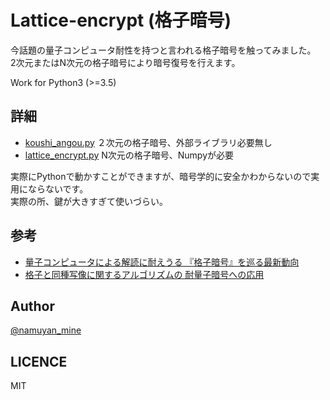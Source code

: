 Lattice-encrypt (格子暗号)
============================
今話題の量子コンピュータ耐性を持つと言われる格子暗号を触ってみました。  
2次元またはN次元の格子暗号により暗号復号を行えます。

Work for Python3 (>=3.5)

詳細
----
* [koushi_angou.py](koushi_angou.py)  ２次元の格子暗号、外部ライブラリ必要無し
* [lattice_encrypt.py](lattice_encrypt.py)  N次元の格子暗号、Numpyが必要

実際にPythonで動かすことができますが、暗号学的に安全かわからないので実用にならないです。  
実際の所、鍵が大きすぎて使いづらい。

参考
----
* [量子コンピュータによる解読に耐えうる
『格子暗号』を巡る最新動向](http://www.imes.boj.or.jp/citecs/symp/16/ref3_seito.pdf)
* [格子と同種写像に関するアルゴリズムの
耐量子暗号への応用](http://coop-math.ism.ac.jp/files/231/1f220534ba6f84164f284c5134f6f4a2.pdf)

Author
-----
[@namuyan_mine](http://twitter.com/namuyan_mine/)

LICENCE
------
MIT
